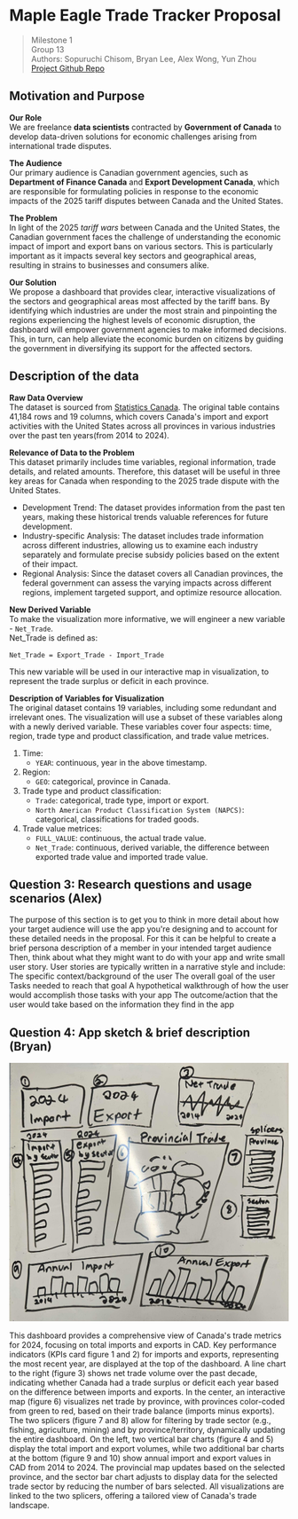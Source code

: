 # Maple Eagle Trade Tracker Proposal

> Milestone 1  
> Group 13  
> Authors: Sopuruchi Chisom, Bryan Lee, Alex Wong, Yun Zhou  
> [Project Github Repo](https://github.com/UBC-MDS/DSCI-532_2025_13_Maple-Eagle-Trade-Tracker)

## Motivation and Purpose
**Our Role**  
We are freelance **data scientists** contracted by  **Government of Canada** to develop data-driven solutions for economic challenges arising from international trade disputes.

**The Audience**  
Our primary audience is Canadian government agencies, such as **Department of Finance Canada** and **Export Development Canada**, which are responsible for formulating policies in response to the economic impacts of the 2025 tariff disputes between Canada and the United States.

**The Problem**  
In light of the 2025 *tariff wars* between Canada and the United States, the Canadian government faces the challenge of understanding the economic impact of import and export bans on various sectors. This is particularly important as it impacts several key sectors and geographical areas, resulting in strains to businesses and consumers alike.

**Our Solution**  
We propose a dashboard that provides clear, interactive visualizations of the sectors and geographical areas most affected by the tariff bans. By identifying which industries are under the most strain and pinpointing the regions experiencing the highest levels of economic disruption, the dashboard will empower government agencies to make informed decisions. This, in turn, can help alleviate the economic burden on citizens by guiding the government in diversifying its support for the affected sectors.

## Description of the data
**Raw Data Overview**  
The dataset is sourced from [Statistics Canada](http://doi.org/10.25318/1210017501-eng). The original table contains 41,184 rows and 19 columns, which covers Canada's import and export activities with the United States across all provinces in various industries over the past ten years(from 2014 to 2024).

**Relevance of Data to the Problem**  
This dataset primarily includes time variables, regional information, trade details, and related amounts. Therefore, this dataset will be useful in three key areas for Canada when responding to the 2025 trade dispute with the United States.  
- Development Trend: The dataset provides information from the past ten years, making these historical trends valuable references for future development.
- Industry-specific Analysis: The dataset includes trade information across different industries, allowing us to examine each industry separately and formulate precise subsidy policies based on the extent of their impact.
- Regional Analysis: Since the dataset covers all Canadian provinces, the federal government can assess the varying impacts across different regions, implement targeted support, and optimize resource allocation.

**New Derived Variable**  
To make the visualization more informative, we will engineer a new variable - `Net_Trade`.   
Net_Trade is defined as: 
``` 
Net_Trade = Export_Trade - Import_Trade
```   
This new variable will be used in our interactive map in visualization, to represent the trade surplus or deficit in each province.

**Description of Variables for Visualization**  
The original dataset contains 19 variables, including some redundant and irrelevant ones. The visualization will use a subset of these variables along with a newly derived variable. These variables cover four aspects: time, region, trade type and product classification, and trade value metrices.  
1. Time:
    - `YEAR`: continuous, year in the above timestamp.
2. Region:
    - `GEO`: categorical, province in Canada.
3. Trade type and product classification:
    - `Trade`: categorical, trade type, import or export.
    - `North American Product Classification System (NAPCS)`: categorical, classifications for traded goods.
4. Trade value metrices:
    - `FULL_VALUE`: continuous, the actual trade value.
    - `Net_Trade`: continuous, derived variable, the difference between exported trade value and imported trade value.

## Question 3: Research questions and usage scenarios (Alex)
The purpose of this section is to get you to think in more detail about how your target audience will use the app you're designing and to account for these detailed needs in the proposal.
For this it can be helpful to create a brief persona description of a member in your intended target audience
Then, think about what they might want to do with your app and write small user story. User stories are typically written in a narrative style and include:
The specific context/background of the user
The overall goal of the user
Tasks needed to reach that goal
A hypothetical walkthrough of how the user would accomplish those tasks with your app
The outcome/action that the user would take based on the information they find in the app


## Question 4: App sketch & brief description (Bryan)

![Dashboard Sketch](../img/sketch.png)

This dashboard provides a comprehensive view of Canada's trade metrics for 2024, focusing on total imports and exports in CAD. Key performance indicators (KPIs card figure 1 and 2) for imports and exports, representing the most recent year, are displayed at the top of the dashboard. A line chart to the right (figure 3) shows net trade volume over the past decade, indicating whether Canada had a trade surplus or deficit each year based on the difference between imports and exports. In the center, an interactive map (figure 6) visualizes net trade by province, with provinces color-coded from green to red, based on their trade balance (imports minus exports). The two splicers (figure 7 and 8) allow for filtering by trade sector (e.g., fishing, agriculture, mining) and by province/territory, dynamically updating the entire dashboard. On the left, two vertical bar charts (figure 4 and 5) display the total import and export volumes, while two additional bar charts at the bottom (figure 9 and 10) show annual import and export values in CAD from 2014 to 2024. The provincial map updates based on the selected province, and the sector bar chart adjusts to display data for the selected trade sector by reducing the number of bars selected. All visualizations are linked to the two splicers, offering a tailored view of Canada's trade landscape.